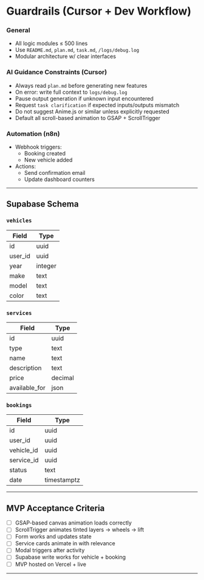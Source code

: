 # Guardrails (Cursor + Dev Workflow)

### General
- All logic modules ≤ 500 lines
- Use `README.md`, `plan.md`, `task.md`, `/logs/debug.log`
- Modular architecture w/ clear interfaces

### AI Guidance Constraints (Cursor)
- Always read `plan.md` before generating new features
- On error: write full context to `logs/debug.log`
- Pause output generation if unknown input encountered
- Request `task clarification` if expected inputs/outputs mismatch
- Do not suggest Anime.js or similar unless explicitly requested
- Default all scroll-based animation to GSAP + ScrollTrigger

### Automation (n8n)
- Webhook triggers:
  - Booking created
  - New vehicle added
- Actions:
  - Send confirmation email
  - Update dashboard counters

---

## Supabase Schema

### `vehicles`
| Field     | Type     |
|-----------|----------|
| id        | uuid     |
| user_id   | uuid     |
| year      | integer  |
| make      | text     |
| model     | text     |
| color     | text     |

### `services`
| Field     | Type     |
|-----------|----------|
| id        | uuid     |
| type      | text     |
| name      | text     |
| description | text  |
| price     | decimal  |
| available_for | json |

### `bookings`
| Field     | Type     |
|-----------|----------|
| id        | uuid     |
| user_id   | uuid     |
| vehicle_id| uuid     |
| service_id| uuid     |
| status    | text     |
| date      | timestamptz |

---

## MVP Acceptance Criteria
- [ ] GSAP-based canvas animation loads correctly
- [ ] ScrollTrigger animates tinted layers → wheels → lift
- [ ] Form works and updates state
- [ ] Service cards animate in with relevance
- [ ] Modal triggers after activity
- [ ] Supabase write works for vehicle + booking
- [ ] MVP hosted on Vercel + live

---
